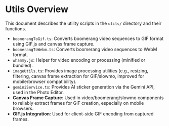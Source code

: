 # Utils Overview

This document describes the utility scripts in the `utils/` directory and their functions.
 
- `boomerangToGif.ts`: Converts boomerang video sequences to GIF format using GIF.js and canvas frame capture.
- `boomerangToWebm.ts`: Converts boomerang video sequences to WebM format.
- `whammy.js`: Helper for video encoding or processing (minified or bundled).
- `imageUtils.ts`: Provides image processing utilities (e.g., resizing, filtering, canvas frame extraction for GIF/slowmo, improved for mobile/browser compatibility).
- `geminiService.ts`: Provides AI sticker generation via the Gemini API, used in the Photo Editor.
- **Canvas Frame Capture**: Used in video/boomerang/slowmo components to reliably extract frames for GIF creation, especially on mobile browsers.
- **GIF.js Integration**: Used for client-side GIF encoding from captured frames. 